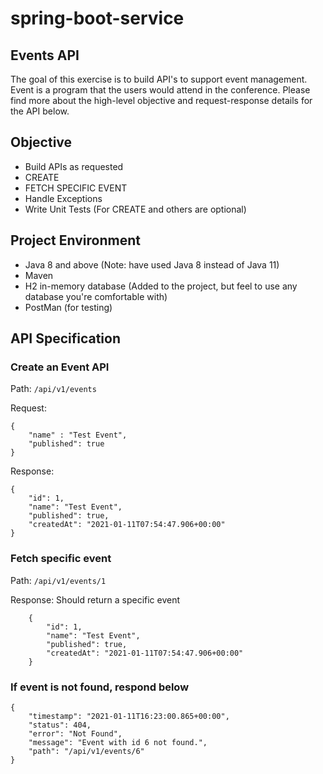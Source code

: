 # spring-boot-service

## Events API
The goal of this exercise is to build API's to support event management. Event is a program that the users would attend in the conference. Please find more about the high-level objective and request-response details for the API below.

## Objective
*	Build APIs as requested
*	CREATE
*	FETCH SPECIFIC EVENT
*	Handle Exceptions
*	Write Unit Tests (For CREATE and others are optional)

## Project Environment
*	Java 8 and above (Note: have used Java 8 instead of Java 11)
*	Maven
*	H2 in-memory database (Added to the project, but feel to use any database you're comfortable with)
*	PostMan (for testing)
 
## API Specification

### Create an Event API
Path: ``` /api/v1/events ```

Request:
```
{
    "name" : "Test Event",
    "published": true
}
```

Response:
```
{
    "id": 1,
    "name": "Test Event",
    "published": true,
    "createdAt": "2021-01-11T07:54:47.906+00:00"
}
```

### Fetch specific event
Path: ```/api/v1/events/1 ```

Response: Should return a specific event
```
    {
        "id": 1,
        "name": "Test Event",
        "published": true,
        "createdAt": "2021-01-11T07:54:47.906+00:00"
    }
```

### If event is not found, respond below
```
{
    "timestamp": "2021-01-11T16:23:00.865+00:00",
    "status": 404,
    "error": "Not Found",
    "message": "Event with id 6 not found.",
    "path": "/api/v1/events/6"
}
```


